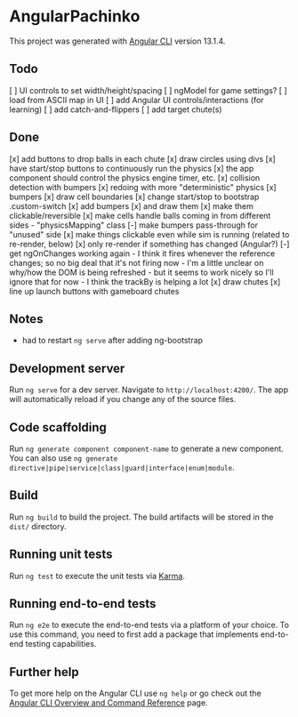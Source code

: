 # AngularPachinko

This project was generated with [Angular CLI](https://github.com/angular/angular-cli) version 13.1.4.

## Todo

[ ] UI controls to set width/height/spacing
[ ] ngModel for game settings?
[ ] load from ASCII map in UI
[ ] add Angular UI controls/interactions (for learning)
[ ] add catch-and-flippers
[ ] add target chute(s)

## Done

[x] add buttons to drop balls in each chute
[x] draw circles using divs
[x] have start/stop buttons to continuously run the physics
    [x] the app component should control the physics engine timer, etc.
[x] collision detection with bumpers
[x] redoing with more "deterministic" physics
    [x] bumpers
    [x] draw cell boundaries
[x] change start/stop to bootstrap .custom-switch
[x] add bumpers
    [x] and draw them
    [x] make them clickable/reversible
[x] make cells handle balls coming in from different sides
    - "physicsMapping" class
[-] make bumpers pass-through for "unused" side
[x] make things clickable even while sim is running (related to re-render, below)
[x] only re-render if something has changed (Angular?)
[-] get ngOnChanges working again
    - I think it fires whenever the reference changes; so no big deal that it's not firing now
    - I'm a little unclear on why/how the DOM is being refreshed
    - but it seems to work nicely so I'll ignore that for now
      - I think the trackBy is helping a lot
[x] draw chutes
[x] line up launch buttons with gameboard chutes

## Notes

- had to restart `ng serve` after adding ng-bootstrap

## Development server

Run `ng serve` for a dev server. Navigate to `http://localhost:4200/`. The app will automatically reload if you change any of the source files.

## Code scaffolding

Run `ng generate component component-name` to generate a new component. You can also use `ng generate directive|pipe|service|class|guard|interface|enum|module`.

## Build

Run `ng build` to build the project. The build artifacts will be stored in the `dist/` directory.

## Running unit tests

Run `ng test` to execute the unit tests via [Karma](https://karma-runner.github.io).

## Running end-to-end tests

Run `ng e2e` to execute the end-to-end tests via a platform of your choice. To use this command, you need to first add a package that implements end-to-end testing capabilities.

## Further help

To get more help on the Angular CLI use `ng help` or go check out the [Angular CLI Overview and Command Reference](https://angular.io/cli) page.
